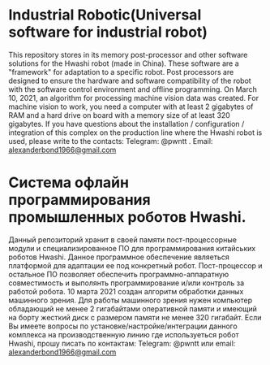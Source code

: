 # Industrial Robotic(Universal software for industrial robot)
This repository stores in its memory post-processor and other software solutions for the Hwashi robot (made in China). 
These software are a "framework" for adaptation to a specific robot. 
Post processors are designed to ensure the hardware and software compatibility of the robot with the software control environment and offline programming.
On March 10, 2021, an algorithm for processing machine vision data was created. 
For machine vision to work, you need a computer with at least 2 gigabytes of RAM and a hard drive on board with a memory size of at least 320 gigabytes. 
If you have questions about the installation / configuration / integration of this complex on the production line where the Hwashi robot is used, please write to the contacts:
Telegram: @pwntt . Email: alexanderbond1966@gmail.com
# Система офлайн программирования промышленных роботов Hwashi.
Данный репозиторий хранит в своей памяти пост-процессорные модули и специализированное ПО для программирования китайських роботов Hwashi.
Данное программное обеспечение являеться платформой для адаптации ее под конкретный робот. 
Пост-процессор и остальное ПО позволяет обеспечить программно-аппаратную совместимость и выполянть программирование и/или контроль за работой робота.
10 марта 2021 создан алгоритм обработки данных машинного зрения. Для работы машинного зрения нужен компьютер обладающий не менее 2 гигабайтами оперативной памяти и имеющий на борту жесткий диск с размером памяти не менее 320 гигабайт.
Если Вы имеете вопросы по установке/настройке/интеграции данного комплекса на производственную линию где используеться робот Hwashi, прошу писать по контактам:
Telegram: @pwntt или email: alexanderbond1966@gmail.com
